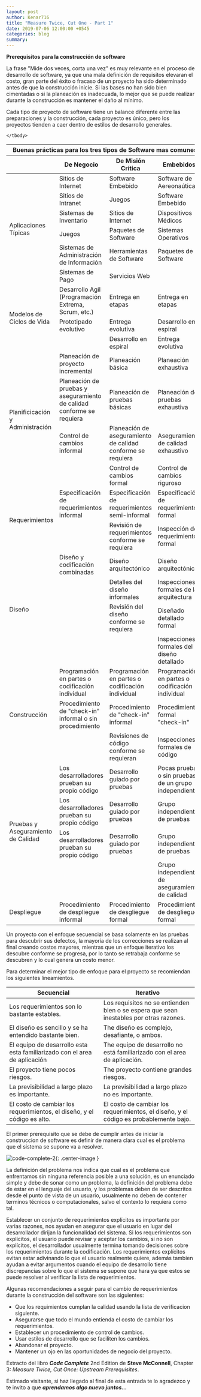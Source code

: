 ```yaml
---
layout: post
author: Kenar716
title: "Measure Twice, Cut One - Part 1"
date: 2019-07-06 12:00:00 +0545
categories: blog
summary:
---
```

**Prerequisitos para la construcción de software**

La frase "Mide dos veces, corta una vez" es muy relevante en el proceso de desarrollo de software, ya que una mala definición de requisitos elevaran el costo, gran parte del éxito o fracaso de un proyecto ha sido determinado antes de que la construcción inicie. Si las bases no han sido bien cimentadas o si la planeación es inadecuada, lo mejor que se puede realizar durante la construcción es mantener el daño al mínimo. 

Cada tipo de proyecto de software tiene un balance diferente entre las preparaciones y la construcción, cada proyecto es único, pero los proyectos tienden a caer dentro de estilos de desarrollo generales. 

<table class="table table-sm table-striped table-bordered table-responsive align-items-center text-center small">
    <colgroup >
        <col width="25%" />
        <col width="25%" />
        <col width="25%" />
        <col width="25%" />
    </colgroup>
    <thead>
        <tr>
            <th colspan="4" class="table-active text-center">Buenas prácticas para los tres tipos de Software mas comunes</th>
        </tr>
        <tr>
            <th></th>
            <th class="text-center">De Negocio</th>
            <th class="text-center">De Misión Crítica</th>
            <th class="text-center">Embebidos</th>
        </tr>
    </thead>
    <tbody>
        <tr>
            <td markdown="span" rowspan="6" class="table-inverse">Aplicaciones Típicas</td>
            <td markdown="span">Sitios de Internet</td>
            <td markdown="span">Software Embebido</td>
            <td markdown="span">Software de Aereonaútica</td>
        </tr>
        <tr>
            <td markdown="span">Sitios de Intranet</td>
            <td markdown="span">Juegos</td>
            <td markdown="span">Software Embebido</td>
        </tr>
        <tr>
            <td markdown="span">Sistemas de Inventario</td>
            <td markdown="span">Sitios de Internet</td>
            <td markdown="span">Dispositivos Médicos</td>
        </tr>
        <tr>
            <td markdown="span">Juegos</td>
            <td markdown="span">Paquetes de Software</td>
            <td markdown="span">Sistemas Operativos</td>
        </tr>
        <tr>
            <td markdown="span">Sistemas de Administración de Información</td>
            <td markdown="span">Herramientas de Software</td>
            <td markdown="span">Paquetes de Software</td>
        </tr>
        <tr>
            <td markdown="span">Sistemas de Pago</td>
            <td markdown="span">Servicios Web</td>
            <td markdown="span"></td>
        </tr>
        <tr>
            <td markdown="span" rowspan="3" class="table-inverse">Modelos de Ciclos de Vida</td>
            <td markdown="span">Desarrollo Agil (Programación Extrema, Scrum, etc.)</td>
            <td markdown="span">Entrega en etapas</td>
            <td markdown="span">Entrega en etapas</td>
        </tr>
        <tr>
            <td markdown="span">Prototipado evolutivo</td>
            <td markdown="span">Entrega evolutiva</td>
            <td markdown="span">Desarrollo en espiral</td>
        </tr>
        <tr>
            <td markdown="span"></td>
            <td markdown="span">Desarrollo en espiral</td>
            <td markdown="span">Entrega evolutiva</td>
        </tr>
        <tr>
            <td markdown="span" rowspan="4" class="table-inverse">Planificicación y Administración</td>
            <td markdown="span">Planeación de proyecto incremental</td>
            <td markdown="span">Planeación básica</td>
            <td markdown="span">Planeación exhaustiva</td>
        </tr>
        <tr>
            <td markdown="span">Planeación de pruebas y aseguramiento de calidad conforme se requiera</td>
            <td markdown="span">Planeación de pruebas básicas</td>
            <td markdown="span">Planeación de pruebas exhaustiva</td>
        </tr>
        <tr>
            <td markdown="span">Control de cambios informal</td>
            <td markdown="span">Planeación de aseguramiento de calidad conforme se requiera</td>
            <td markdown="span">Aseguramiento de calidad exhaustivo</td>
        </tr>
        <tr>
            <td markdown="span"></td>
            <td markdown="span">Control de cambios formal</td>
            <td markdown="span">Control de cambios riguroso</td>
        </tr>
        <tr>
            <td markdown="span" rowspan="2" class="table-inverse">Requerimientos</td>
            <td markdown="span">Especificación de requerimientos informal</td>
            <td markdown="span">Especificación de requerimientos semi-informal</td>
            <td markdown="span">Especificación de requerimientos formal</td>
        </tr>
        <tr>
            <td markdown="span"></td>
            <td markdown="span">Revisión de requerimientos conforme se requiera</td>
            <td markdown="span">Inspección de requerimientos formal</td>
        </tr>
        <tr>
            <td markdown="span" rowspan="4" class="table-inverse">Diseño</td>
            <td markdown="span">Diseño y codificación combinadas</td>
            <td markdown="span">Diseño arquitectónico</td>
            <td markdown="span">Diseño arquitectónico</td>
        </tr>
        <tr>
            <td markdown="span"></td>
            <td markdown="span">Detalles del diseño informales</td>
            <td markdown="span">Inspecciones formales de la arquitectura</td>
        </tr>
        <tr>
            <td markdown="span"></td>
            <td markdown="span">Revisión del diseño conforme se requiera</td>
            <td markdown="span">Diseñado detallado formal</td>
        </tr>
        <tr>
            <td markdown="span"></td>
            <td markdown="span"></td>
            <td markdown="span">Inspecciones formales del diseño detallado</td>
        </tr>
        <tr>
            <td markdown="span" rowspan="3" class="table-inverse">Construcción</td>
            <td markdown="span">Programación en partes o codificación individual</td>
            <td markdown="span">Programación en partes o codificación individual</td>
            <td markdown="span">Programación en partes o codificación individual</td>
        </tr>
        <tr>
            <td markdown="span">Procedimiento de "check-in" informal o sin procedimiento</td>
            <td markdown="span">Procedimiento de "check-in" informal</td>
            <td markdown="span">Procedimiento formal "check-in"</td>
        </tr>
        <tr>
            <td markdown="span"></td>
            <td markdown="span">Revisiones de código conforme se requieran</td>
            <td markdown="span">Inspecciones formales de código</td>
        </tr>
        <tr>
            <td markdown="span" rowspan="4" class="table-inverse">Pruebas y Aseguramiento de Calidad</td>
            <td markdown="span">Los desarrolladores prueban su propio código</td>
            <td markdown="span">Desarrollo guiado por pruebas</td>
            <td markdown="span">Pocas pruebas o sin pruebas de un grupo independiente</td>
        </tr>
        <tr>
            <td markdown="span">Los desarrolladores prueban su propio código</td>
            <td markdown="span">Desarrollo guiado por pruebas</td>
            <td markdown="span">Grupo independiente de pruebas</td>
        </tr>
        <tr>
            <td markdown="span">Los desarrolladores prueban su propio código</td>
            <td markdown="span">Desarrollo guiado por pruebas</td>
            <td markdown="span">Grupo independiente de pruebas</td>
        </tr>
        <tr>
            <td markdown="span"></td>
            <td markdown="span"></td>
            <td markdown="span">Grupo independiente de aseguramiento de calidad</td>
        </tr>
        <tr>
            <td markdown="span" class="table-inverse">Despliegue</td>
            <td markdown="span">Procedimiento de despliegue informal</td>
            <td markdown="span">Procedimiento de desgliegue formal</td>
            <td markdown="span">Procedimiento de desgliegue formal</td>
        </tr>

    </tbody>
</table>

Un proyecto con el enfoque secuencial se basa solamente en las pruebas para descubrir sus defectos, la mayoría de los correcciones se realizan al final creando costos mayores, mientras que un enfoque iterativo los descubre conforme se progresa, por lo tanto se retrabaja conforme se descubren y lo cual genera un costo menor. 

Para determinar el mejor tipo de enfoque para el proyecto se recomiendan los siguientes lineamientos. 

<table class="table table-striped table-bordered table-responsive align-items-center small">
    <colgroup >
        <col width="50%" />
        <col width="50%" />
    </colgroup>
    <thead>
        <tr>
            <th>Secuencial</th>
            <th>Iterativo</th>
        </tr>
    </thead>
    <tbody>
        <tr>
            <td markdown="span">Los requerimientos son lo bastante estables.</td>
            <td markdown="span">Los requisitos no se entienden bien o se espera que sean inestables por otras razones.</td>
        </tr>
        <tr>
            <td markdown="span">El diseño es sencillo y se ha entendido bastante bien.</td>
            <td markdown="span">The diseño es complejo, desafiante, o ambos.</td>
        </tr>
        <tr>
            <td markdown="span">El equipo de desarrollo esta esta familiarizado con el area de aplicación</td>
            <td markdown="span">The equipo de desarrollo no está familiarizado con el area de aplicación.</td>
        </tr>
        <tr>
            <td markdown="span">El proyecto tiene pocos riesgos.</td>
            <td markdown="span">The proyecto contiene grandes riesgos.</td>
        </tr>
        <tr>
            <td markdown="span">La previsibilidad a largo plazo es importante.</td>
            <td markdown="span">La previsibilidad a largo plazo no es importante.</td>
        </tr>
        <tr>
            <td markdown="span">El costo de cambiar los requerimientos, el diseño, y el código es alto.</td>
            <td markdown="span">El costo de cambiar los requerimientos, el diseño, y el código es probablemente bajo.</td>
        </tr>
    </tbody>
</table>

El primer prerequisito que se debe de cumplir antes de iniciar la construccion de software es definir de manera clara cual es el problema que el sistema se supone va a resolver. 

![code-complete-2](/assets/images/posts/2019-07-06-measuretwicecutoncepart1/PiramidaConstruccion.PNG){: .center-image }

La definición del problema nos indica que cual es el problema que enfrentamos sin ninguna referencia posible a una solución, es un enunciado simple y debe de sonar como un problema, la definición del problema debe de estar en el lenguaje del usuario, y los problemas deben de ser descritos desde el punto de vista de un usuario, usualmente no deben de contener terminos técnicos o computacionales, salvo el contexto lo requiera como tal. 

Establecer un conjunto de requerimientos explícitos es importante por varias razones, nos ayudan en asegurar que el usuario en lugar del desarrollador dirijan la funcionalidad del sistema. Si los requerimientos son explícitos, el usuario puede revisar y aceptar los cambios, si no son explícitos, el desarrollador usualmente termina tomando decisiones sobre los requerimientos durante la codificación. Los requerimientos explícitos evitan estar adivinando lo que el usuario realmente quiere, además tambien ayudan a evitar argumentos cuando el equipo de desarrollo tiene discrepancias sobre lo que el sistema se supone que hara ya que estos se puede resolver al verificar la lista de requerimientos. 

Algunas recomendaciones a seguir para el cambio de requerimientos durante la construcción del software son las siguientes: 
- Que los requimientos cumplan la calidad usando la lista de verificacion siguiente. 
- Asegurarse que todo el mundo entienda el costo de cambiar los requerimientos. 
- Establecer un procedimiento de control de cambios. 
- Usar estilos de desarrollo que se faciliten los cambios. 
- Abandonar el proyecto. 
- Mantener un ojo en las oportunidades de negocio del proyecto. 

Extracto del libro _**Code Complete**_ 2nd Edition de **Steve McConnell**, Chapter 3: _Measure Twice, Cut Once: Upstream Prerequisites_.

Estimado visitante, si haz llegado al final de esta entrada te lo agradezco y te invito a que _**aprendamos algo nuevo juntos...**_